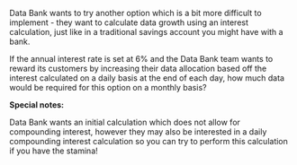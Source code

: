
Data Bank wants to try another option which is a bit more difficult to implement - they want to calculate data growth
using an interest calculation, just like in a traditional savings account you might have with a bank.

If the annual interest rate is set at 6% and the Data Bank team wants to reward its customers by increasing their data allocation based off the interest calculated on a daily basis at the end of each day, how much data would be required for this option on a monthly basis?

**Special notes:**

Data Bank wants an initial calculation which does not allow for compounding interest, however they may also be interested in a daily compounding interest calculation so you can try to perform this calculation if you have the stamina!
